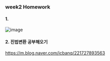 ### week2 Homework

#### 1.
![image](https://user-images.githubusercontent.com/77336436/113135369-03e6c000-925d-11eb-9b62-b8e0cff23574.png)

#### 2. 진법변환 공부해오기
https://m.blog.naver.com/icbanq/221727893563
